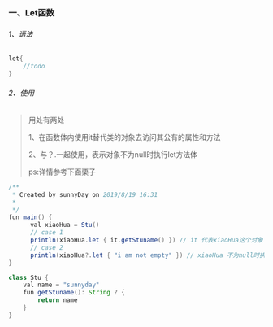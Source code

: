 ### 一、Let函数

###### 1、语法

```java
let{
    //todo
}
```

###### 2、使用

> 用处有两处
>
> 1、在函数体内使用it替代类的对象去访问其公有的属性和方法
>
> 2、与？.一起使用，表示对象不为null时执行let方法体
>
> ps:详情参考下面栗子

```java
/**
 * Created by sunnyDay on 2019/8/19 16:31
 *
 */
fun main() {
      val xiaoHua = Stu()
      // case 1
      println(xiaoHua.let { it.getStuname() }) // it 代表xiaoHua这个对象
      // case 2
      println(xiaoHua?.let { "i am not empty" }) // xiaoHua 不为null时执行
}

class Stu {
    val name = "sunnyday"
    fun getStuname(): String ? {
        return name
    }
}
```

